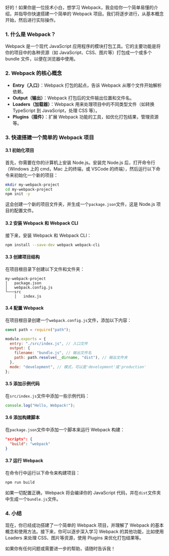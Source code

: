 好的！如果你是一位技术小白，想学习 Webpack，我会给你一个简单易懂的介绍，并指导你快速搭建一个简单的 Webpack 项目。我们将逐步进行，从基本概念开始，然后进行实际操作。

### 1. 什么是 Webpack？

Webpack 是一个现代 JavaScript 应用程序的模块打包工具。它的主要功能是将你的项目中的各种资源（如 JavaScript、CSS、图片等）打包成一个或多个 bundle 文件，以便在浏览器中使用。

### 2. Webpack 的核心概念

- **Entry（入口）**：Webpack 打包的起点，告诉 Webpack 从哪个文件开始解析依赖。
- **Output（输出）**：Webpack 打包后的文件输出位置和文件名。
- **Loaders（加载器）**：Webpack 用来处理项目中的不同类型文件（如转换 TypeScript 到 JavaScript，处理 CSS 等）。
- **Plugins（插件）**：扩展 Webpack 功能的工具，如优化打包结果，管理资源等。

### 3. 快速搭建一个简单的 Webpack 项目

#### 3.1 初始化项目

首先，你需要在你的计算机上安装 Node.js。安装完 Node.js 后，打开命令行（Windows 上的 cmd，Mac 上的终端，或 VSCode 的终端），然后运行以下命令来初始化一个新的项目：

```bash
mkdir my-webpack-project
cd my-webpack-project
npm init -y
```

这会创建一个新的项目文件夹，并生成一个`package.json`文件，这是 Node.js 项目的配置文件。

#### 3.2 安装 Webpack 和 Webpack CLI

接下来，安装 Webpack 和 Webpack CLI：

```bash
npm install --save-dev webpack webpack-cli
```

#### 3.3 创建项目结构

在项目根目录下创建以下文件和文件夹：

```
my-webpack-project
│   package.json
│   webpack.config.js
└───src
    │   index.js
```

#### 3.4 配置 Webpack

在项目根目录创建一个`webpack.config.js`文件，添加以下内容：

```js
const path = require("path");

module.exports = {
  entry: "./src/index.js", // 入口文件
  output: {
    filename: "bundle.js", // 输出文件名
    path: path.resolve(__dirname, "dist"), // 输出文件夹
  },
  mode: "development", // 模式，可以是'development'或'production'
};
```

#### 3.5 添加示例代码

在`src/index.js`文件中添加一些示例代码：

```js
console.log("Hello, Webpack!");
```

#### 3.6 添加构建脚本

在`package.json`文件中添加一个脚本来运行 Webpack 构建：

```json
"scripts": {
  "build": "webpack"
}
```

#### 3.7 运行 Webpack

在命令行中运行以下命令来构建项目：

```bash
npm run build
```

如果一切配置正确，Webpack 将会编译你的 JavaScript 代码，并在`dist`文件夹中生成一个`bundle.js`文件。

### 4. 小结

现在，你已经成功搭建了一个简单的 Webpack 项目，并理解了 Webpack 的基本概念和使用方法。接下来，你可以逐步深入学习 Webpack 的其他功能，比如使用 Loaders 来处理 CSS、图片等资源，使用 Plugins 来优化打包结果等。

如果你有任何问题或需要进一步的帮助，请随时告诉我！
